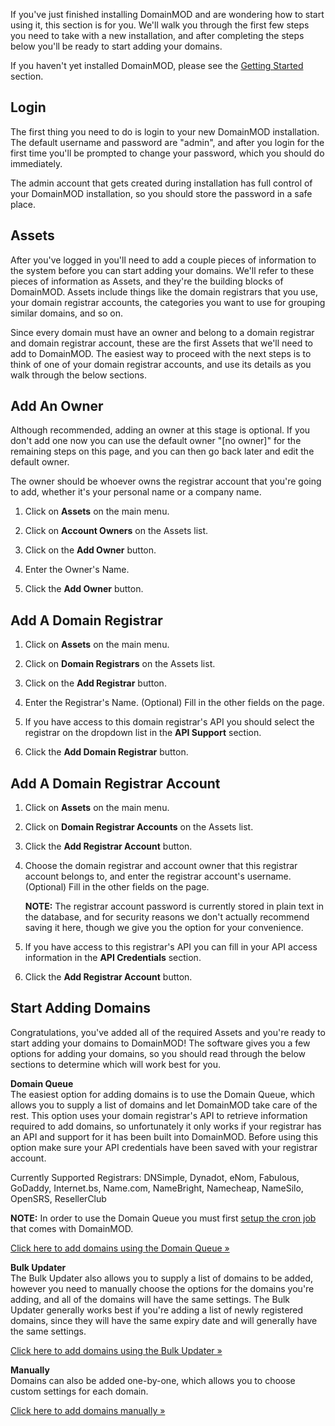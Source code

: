 If you've just finished installing DomainMOD and are wondering how to start using it, this section is for you. We'll walk you through the first few steps you need to take with a new installation, and after completing the steps below you'll be ready to start adding your domains.

If you haven't yet installed DomainMOD, please see the [Getting Started](getting-started.md) section.

Login
-----
The first thing you need to do is login to your new DomainMOD installation. The default username and password are "admin", and after you login for the first time you'll be prompted to change your password, which you should do immediately.

The admin account that gets created during installation has full control of your DomainMOD installation, so you should store the password in a safe place.

Assets
-------
After you've logged in you'll need to add a couple pieces of information to the system before you can start adding your domains. We'll refer to these pieces of information as Assets, and they're the building blocks of DomainMOD. Assets include things like the domain registrars that you use, your domain registrar accounts, the categories you want to use for grouping similar domains, and so on.

Since every domain must have an owner and belong to a domain registrar and domain registrar account, these are the first Assets that we'll need to add to DomainMOD. The easiest way to proceed with the next steps is to think of one of your domain registrar accounts, and use its details as you walk through the below sections. 

Add An Owner
---------------
Although recommended, adding an owner at this stage is optional. If you don't add one now you can use the default owner "[no owner]" for the remaining steps on this page, and you can then go back later and edit the default owner.

The owner should be whoever owns the registrar account that you're going to add, whether it's your personal name or a company name. 

1. Click on **Assets** on the main menu.

2. Click on **Account Owners** on the Assets list.

3. Click on the **Add Owner** button.

4. Enter the Owner's Name. 

5. Click the **Add Owner** button.

Add A Domain Registrar
------------------------
1. Click on **Assets** on the main menu.

2. Click on **Domain Registrars** on the Assets list.

3. Click on the **Add Registrar** button.

4. Enter the Registrar's Name. (Optional) Fill in the other fields on the page.

5. If you have access to this domain registrar's API you should select the registrar on the dropdown list in the **API Support** section.

6. Click the **Add Domain Registrar** button.

Add A Domain Registrar Account
---------------------------------
1. Click on **Assets** on the main menu.

2. Click on **Domain Registrar Accounts** on the Assets list.

3. Click the **Add Registrar Account** button.

4. Choose the domain registrar and account owner that this registrar account belongs to, and enter the registrar account's username. (Optional) Fill in the other fields on the page.

    **NOTE:** The registrar account password is currently stored in plain text in the database, and for security reasons we don't actually recommend saving it here, though we give you the option for your convenience.

5. If you have access to this registrar's API you can fill in your API access information in the **API Credentials** section. 

6. Click the **Add Registrar Account** button.

Start Adding Domains
----------------------
Congratulations, you've added all of the required Assets and you're ready to start adding your domains to DomainMOD! The software gives you a few options for adding your domains, so you should read through the below sections to determine which will work best for you.

**Domain Queue**  
The easiest option for adding domains is to use the Domain Queue, which allows you to supply a list of domains and let DomainMOD take care of the rest. This option uses your domain registrar's API to retrieve information required to add domains, so unfortunately it only works if your registrar has an API and support for it has been built into DomainMOD. Before using this option make sure your API credentials have been saved with your registrar account.

Currently Supported Registrars: DNSimple, Dynadot, eNom, Fabulous, GoDaddy, Internet.bs, Name.com, NameBright, Namecheap, NameSilo, OpenSRS, ResellerClub

**NOTE:** In order to use the Domain Queue you must first [setup the cron job](getting-started.md#cron-job) that comes with DomainMOD.

[Click here to add domains using the Domain Queue &raquo;](domain-queue.md)

**Bulk Updater**  
The Bulk Updater also allows you to supply a list of domains to be added, however you need to manually choose the options for the domains you're adding, and all of the domains will have the same settings. The Bulk Updater generally works best if you're adding a list of newly registered domains, since they will have the same expiry date and will generally have the same settings.

[Click here to add domains using the Bulk Updater &raquo;](bulk-updater.md) 

**Manually**  
Domains can also be added one-by-one, which allows you to choose custom settings for each domain.

[Click here to add domains manually &raquo;](adding-content.md#add-a-domain)
